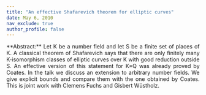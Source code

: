 ```yaml
---
title: "An effective Shafarevich theorem for elliptic curves"
date: May 6, 2010
nav_exclude: true
author_profile: false
---
```

<div style="text-align: justify !important; text-justify: inter-word;" markdown="1">
**Abstract:** Let K be a number field and let S be a finite set of places of K. A classical theorem of Shafarevich says that there are only finitely many K-isomorphism classes of elliptic curves over K with good reduction outside S. An effective version of this statement for K=Q was already proved by Coates. In the talk we discuss an extension to arbitrary number fields. We give explicit bounds and compare them with the one obtained by Coates. This is joint work with Clemens Fuchs and Gisbert Wüstholz.
